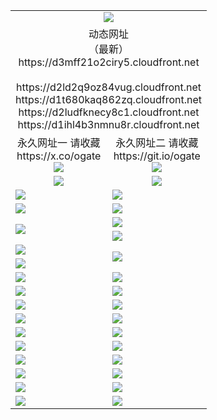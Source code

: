 ﻿<table>
  <tr></tr>
  <tr><td colspan=2 align=center><img src="https://d3mff21o2ciry5.cloudfront.net/Up/oGate.jpg" /></td></tr>
  <tr><td colspan=2 align=center>动态网址<br/>（最新）
<br>https://d3mff21o2ciry5.cloudfront.net
<br>
<br>https://d2ld2q9oz84vug.cloudfront.net
<br>https://d1t680kaq862zq.cloudfront.net
<br>https://d2ludfknecy8c1.cloudfront.net
<br>https://d1ihl4b3nmnu8r.cloudfront.net
    </td>
  </tr>
  <tr>
    <td align=center>永久网址一 请收藏<br/>https://x.co/ogate<br><a href="https://d3mff21o2ciry5.cloudfront.net/Up/0WMGDL1.png"><img src="https://d3mff21o2ciry5.cloudfront.net/Up/0WMGD1.png" /></a></td>
    <td align=center>永久网址二 请收藏<br/>https://git.io/ogate<br><a href="https://d3mff21o2ciry5.cloudfront.net/Up/0WMGDL2.png"><img src="https://d3mff21o2ciry5.cloudfront.net/Up/0WMGD2.png" /></a></td>
  </tr>
  <tr>
    <td align=center><a href="https://d3mff21o2ciry5.cloudfront.net/?from=github"><img src="https://d3mff21o2ciry5.cloudfront.net/Up/0WMPG.jpg" /></a></td>
    <td align=center><a href="https://d3mff21o2ciry5.cloudfront.net/ogUP.aspx?name=0oGate.apk&from=github"><img src="https://d3mff21o2ciry5.cloudfront.net/Up/0WMAZ.jpg" /></a></td>
  </tr>
  <tr>
    <td><a href="https://d3mff21o2ciry5.cloudfront.net/oNote.aspx?id=oGate&from=github" target="_blank"><img src="https://d3mff21o2ciry5.cloudfront.net/Up/0WCYY.jpg" /></a></td>
    <td><a href="https://d3mff21o2ciry5.cloudfront.net/oNote.aspx?id=oNote&from=github" target="_blank"><img src="https://d3mff21o2ciry5.cloudfront.net/Up/0WZTT.jpg" /></a></td>
  </tr>
  <tr>
    <td><a href="https://d3mff21o2ciry5.cloudfront.net/ogDY.aspx?from=github" target="_blank"><img src="https://d3mff21o2ciry5.cloudfront.net/Up/DY.jpg"/></a></td>
    <td><a href="https://d3mff21o2ciry5.cloudfront.net/ogST.aspx?from=github" target="_blank"><img src="https://d3mff21o2ciry5.cloudfront.net/Up/ST.jpg"/></a></td>
  </tr>
  <tr>
    <td rowspan=2><a href="https://d3mff21o2ciry5.cloudfront.net/ogUP.aspx?name=WJ.mp4&from=github" target="_blank"><img src="https://d3mff21o2ciry5.cloudfront.net/Up/WJ.jpg" /></a></td>
    <td><a href="https://d3mff21o2ciry5.cloudfront.net/ogUP.aspx?name=DKC.mp4&count=17&from=github" target="_blank"><img src="https://d3mff21o2ciry5.cloudfront.net/Up/DKC.jpg" /></a></td> 
  </tr>
  <tr>
    <td><a href="https://d3mff21o2ciry5.cloudfront.net/ogUP.aspx?name=LRWS.mp4&count=6B:16,5A:10,5B:35,4A:14,4B:19,3A:10,3B:26,2A:16,2B:21,1A:23,1B:29&from=github" target="_blank"><img src="https://d3mff21o2ciry5.cloudfront.net/Up/LRWS.jpg" /></a></td>
  </tr>
  <tr>
    <td><a href="https://d3mff21o2ciry5.cloudfront.net/ogUP.aspx?name=JQR.mp4&count=2&from=github" target="_blank"><img src="https://d3mff21o2ciry5.cloudfront.net/Up/JQR.jpg" /></a></td>   
    <td rowspan=2><a href="https://d3mff21o2ciry5.cloudfront.net/ogUP.aspx?name=JP.mp4&count=9&from=github" target="_blank"><img src="https://d3mff21o2ciry5.cloudfront.net/Up/JP.jpg" /></td>
  </tr>
  <tr>
    <td><a href="https://d3mff21o2ciry5.cloudfront.net/ogUP.aspx?name=ZSJ.mp4&count=16&from=github" target="_blank"><img src="https://d3mff21o2ciry5.cloudfront.net/Up/ZSJ.jpg" /></a></td>
  </tr>
  <tr>
    <td><a href="https://d3mff21o2ciry5.cloudfront.net/ogUP.aspx?name=SSZJ.mp4&count=7&current=2&from=github" target="_blank"><img src="https://d3mff21o2ciry5.cloudfront.net/Up/SSZJ.jpg" /></a></td>
    <td><a href="https://d3mff21o2ciry5.cloudfront.net/ogUP.aspx?name=WH.mp4&from=github" target="_blank"><img src="https://d3mff21o2ciry5.cloudfront.net/Up/WH.jpg" /></a></td>
  </tr>
  <tr>
    <td><a href="https://d3mff21o2ciry5.cloudfront.net/ogUP.aspx?name=DWHM.mp4&from=github" target="_blank"><img src="https://d3mff21o2ciry5.cloudfront.net/Up/DWHM.jpg" /></a></td>
    <td><a href="https://d3mff21o2ciry5.cloudfront.net/ogUP.aspx?name=XTFY.mp4&count=24&from=github" target="_blank"><img src="https://d3mff21o2ciry5.cloudfront.net/Up/XTFY.jpg" /></a></td>
  </tr>
  <tr>
    <td><a href="https://d3mff21o2ciry5.cloudfront.net/ogUP.aspx?name=4SQQ.mp4&count=06:12&current=06:12&from=github" target="_blank"><img src="https://d3mff21o2ciry5.cloudfront.net/Up/4SQQ0.jpg" /></a></td>
    <td><a href="https://d3mff21o2ciry5.cloudfront.net/ogUP.aspx?name=4SHQ.mp4&count=06:12&current=06:12&from=github" target="_blank"><img src="https://d3mff21o2ciry5.cloudfront.net/Up/4SHQ0.jpg" /></a></td>
  </tr>
  <tr>
    <td><a href="https://d3mff21o2ciry5.cloudfront.net/ogUP.aspx?name=4SZG.mp4&count=06:12&current=06:10&from=github" target="_blank"><img src="https://d3mff21o2ciry5.cloudfront.net/Up/4SZG0.jpg" /></a></td>
    <td><a href="https://d3mff21o2ciry5.cloudfront.net/ogUP.aspx?name=4SDJ.mp4&count=06:20&current=06:19&from=github" target="_blank"><img src="https://d3mff21o2ciry5.cloudfront.net/Up/4SDJ0.jpg" /></a></td>
  </tr>
  <tr>
    <td><a href="https://d3mff21o2ciry5.cloudfront.net/onUP.aspx?name=https://x.co/dtw99&from=github" target="_blank"><img src="https://d3mff21o2ciry5.cloudfront.net/Up/0DTW.jpg"/></a></td>
    <td><a href="https://d3mff21o2ciry5.cloudfront.net/onUP.aspx?name=https://d2ao90bsskjq20.cloudfront.net/acenter/&from=github" target="_blank"><img src="https://d3mff21o2ciry5.cloudfront.net/Up/0TDW.jpg" /></a></td>
  </tr>
  <tr>
    <td><a href="https://d3mff21o2ciry5.cloudfront.net/onUP.aspx?name=https://d3qz7yth5i2rae.cloudfront.net/gb/nsc413.htm&from=github" target="_blank"><img src="https://d3mff21o2ciry5.cloudfront.net/Up/0DJY.jpg" /></a></td>
    <td><a href="https://d3mff21o2ciry5.cloudfront.net/onUP.aspx?name=https://dgocdxv5343dc.cloudfront.net/xtr/gb/prog204.html&from=github" target="_blank"><img src="https://d3mff21o2ciry5.cloudfront.net/Up/0XTR.jpg" /></a></td>
  </tr>
  <tr>
    <td><a href="https://d3mff21o2ciry5.cloudfront.net/onUP.aspx?name=https://d7203y8eitivv.cloudfront.net&from=github" target="_blank"><img src="https://d3mff21o2ciry5.cloudfront.net/Up/0MHW.jpg" /></a></td>
    <td><a href="https://d3mff21o2ciry5.cloudfront.net/onUP.aspx?name=https://d38z1xzg5vtneh.cloudfront.net&from=github" target="_blank"><img src="https://d3mff21o2ciry5.cloudfront.net/Up/0ZJW.jpg" /></a></td>
  </tr>
  <tr>
    <td><a href="https://d3mff21o2ciry5.cloudfront.net/ogUP.aspx?name=FG.zip&from=github" target="_blank"><img src="https://d3mff21o2ciry5.cloudfront.net/Up/FG.jpg" /></a></td>
    <td><a href="https://d3mff21o2ciry5.cloudfront.net/ogUP.aspx?name=FGA.apk&from=github" target="_blank"><img src="https://d3mff21o2ciry5.cloudfront.net/Up/FGA.jpg" /></a></td>
  </tr>
  <tr>
    <td><a href="https://d3mff21o2ciry5.cloudfront.net/ogUP.aspx?name=U.zip&from=github" target="_blank"><img src="https://d3mff21o2ciry5.cloudfront.net/Up/U.jpg" /></a></td>
    <td><a href="https://d3mff21o2ciry5.cloudfront.net/ogUP.aspx?name=UA.apk&from=github" target="_blank"><img src="https://d3mff21o2ciry5.cloudfront.net/Up/UA.jpg" /></a></td>
  </tr>
  <tr>
    <td><a href="https://d3mff21o2ciry5.cloudfront.net/ogUP.aspx?name=0iPPOTV.zip&from=github" target="_blank"><img src="https://d3mff21o2ciry5.cloudfront.net/Up/0iPPOTV.jpg" /></a></td>
    <td><a href="https://d3mff21o2ciry5.cloudfront.net/ogUP.aspx?name=0iNTD.apk&from=github" target="_blank"><img src="https://d3mff21o2ciry5.cloudfront.net/Up/0iNTD.jpg" /></a></td>
  </tr>
</table>
